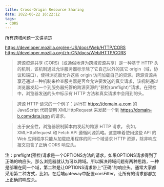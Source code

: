 ```yaml
---
title: Cross-Origin Resource Sharing
date: 2022-06-22 16:22:12
tags:
- CORS
---
```


所有跨域问题一文讲清楚

https://developer.mozilla.org/en-US/docs/Web/HTTP/CORS
https://developer.mozilla.org/zh-CN/docs/Web/HTTP/CORS

> 跨源资源共享 (CORS)（或通俗地译为跨域资源共享）是一种基于 HTTP 头的机制，该机制通过允许服务器标示除了它自己以外的其它 origin（域，协议和端口），使得浏览器允许这些 origin 访问加载自己的资源。跨源资源共享还通过一种机制来检查服务器是否会允许要发送的真实请求，该机制通过浏览器发起一个到服务器托管的跨源资源的"预检(preflight)"请求。在预检中，浏览器发送的头中标示有 HTTP 方法和真实请求中会用到的头。


> 跨源 HTTP 请求的一个例子：运行在 https://domain-a.com 的 JavaScript 代码使用 XMLHttpRequest 来发起一个到 https://domain-b.com/data.json 的请求。

> 出于安全性，浏览器限制脚本内发起的跨源 HTTP 请求。 例如，XMLHttpRequest 和 Fetch API 遵循同源策略。这意味着使用这些 API 的 Web 应用程序只能从加载应用程序的同一个域请求 HTTP 资源，除非响应报文包含了正确 CORS 响应头。


注：preflight(预检)请求是一个OPTIONS方法的请求，如果OPTIONS请求得到了正确的响应头，那么浏览器就认为可以跨域。所以解决跨域问题有两种思路，一种是部署在同一个域，第二种是让OPTIONS请求带上“正确”的响应头。通常大家都采用第二种方式，比如，在后端gateway中配置corsFilter，让所有的请求都都加上正确的响应头。

